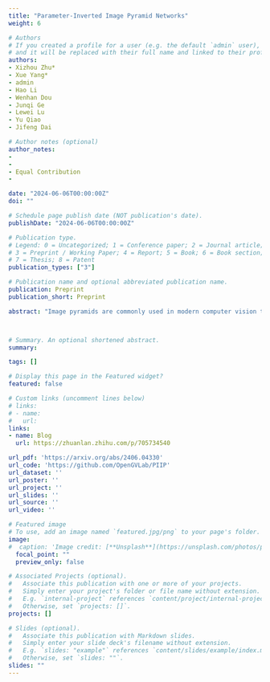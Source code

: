 ```yaml
---
title: "Parameter-Inverted Image Pyramid Networks"
weight: 6

# Authors
# If you created a profile for a user (e.g. the default `admin` user), write the username (folder name) here 
# and it will be replaced with their full name and linked to their profile.
authors:
- Xizhou Zhu*
- Xue Yang*
- admin
- Hao Li
- Wenhan Dou
- Junqi Ge
- Lewei Lu
- Yu Qiao
- Jifeng Dai

# Author notes (optional)
author_notes:
- 
- 
- Equal Contribution
- 

date: "2024-06-06T00:00:00Z"
doi: ""

# Schedule page publish date (NOT publication's date).
publishDate: "2024-06-06T00:00:00Z"

# Publication type.
# Legend: 0 = Uncategorized; 1 = Conference paper; 2 = Journal article;
# 3 = Preprint / Working Paper; 4 = Report; 5 = Book; 6 = Book section;
# 7 = Thesis; 8 = Patent
publication_types: ["3"]

# Publication name and optional abbreviated publication name.
publication: Preprint
publication_short: Preprint

abstract: "Image pyramids are commonly used in modern computer vision tasks to obtain multi-scale features for precise understanding of images. However, image pyramids process multiple resolutions of images using the same large-scale model, which requires significant computational cost. To overcome this issue, we propose a novel network architecture known as the Parameter-Inverted Image Pyramid Networks (PIIP). Our core idea is to use models with different parameter sizes to process different resolution levels of the image pyramid, thereby balancing computational efficiency and performance. Specifically, the input to PIIP is a set of multi-scale images, where higher resolution images are processed by smaller networks. We further propose a feature interaction mechanism to allow features of different resolutions to complement each other and effectively integrate information from different spatial scales. Extensive experiments demonstrate that the PIIP achieves superior performance in tasks such as object detection, segmentation, and image classification, compared to traditional image pyramid methods and single-branch networks, while reducing computational cost. Notably, when applying our method on a large-scale vision foundation model InternViT-6B, we improve its performance by 1%-2% on detection and segmentation with only 40%-60% of the original computation. These results validate the effectiveness of the PIIP approach and provide a new technical direction for future vision computing tasks."



# Summary. An optional shortened abstract.
summary: 

tags: []

# Display this page in the Featured widget?
featured: false

# Custom links (uncomment lines below)
# links:
# - name: 
#   url: 
links:
- name: Blog
  url: https://zhuanlan.zhihu.com/p/705734540

url_pdf: 'https://arxiv.org/abs/2406.04330'
url_code: 'https://github.com/OpenGVLab/PIIP'
url_dataset: ''
url_poster: ''
url_project: ''
url_slides: ''
url_source: ''
url_video: ''

# Featured image
# To use, add an image named `featured.jpg/png` to your page's folder. 
image:
#  caption: 'Image credit: [**Unsplash**](https://unsplash.com/photos/pLCdAaMFLTE)'
  focal_point: ""
  preview_only: false

# Associated Projects (optional).
#   Associate this publication with one or more of your projects.
#   Simply enter your project's folder or file name without extension.
#   E.g. `internal-project` references `content/project/internal-project/index.md`.
#   Otherwise, set `projects: []`.
projects: []

# Slides (optional).
#   Associate this publication with Markdown slides.
#   Simply enter your slide deck's filename without extension.
#   E.g. `slides: "example"` references `content/slides/example/index.md`.
#   Otherwise, set `slides: ""`.
slides: ""
---
```


